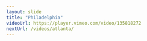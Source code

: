 ```yaml
---
layout: slide
title: "Philadelphia"
videoUrl: https://player.vimeo.com/video/135818272
nextUrl: /videos/atlanta/
---
```

